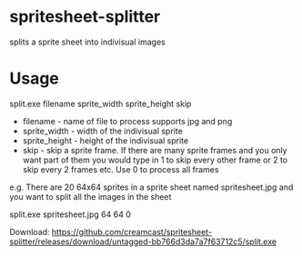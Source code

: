 # spritesheet-splitter
splits a sprite sheet into indivisual images

# Usage

split.exe filename sprite_width sprite_height skip

* filename - name of file to process supports jpg and png
* sprite_width - width of the indivisual sprite
* sprite_height - height of the indivisual sprite
* skip - skip a sprite frame. If there are many sprite frames and you only want part of them you would type in 1 to skip every other frame or 2 to skip every 2 frames etc. Use 0 to process all frames

e.g. There are 20 64x64 sprites in a sprite sheet named spritesheet.jpg and you want to split all the images in the sheet

split.exe spritesheet.jpg 64 64 0

Download: https://github.com/creamcast/spritesheet-splitter/releases/download/untagged-bb766d3da7a7f63712c5/split.exe

